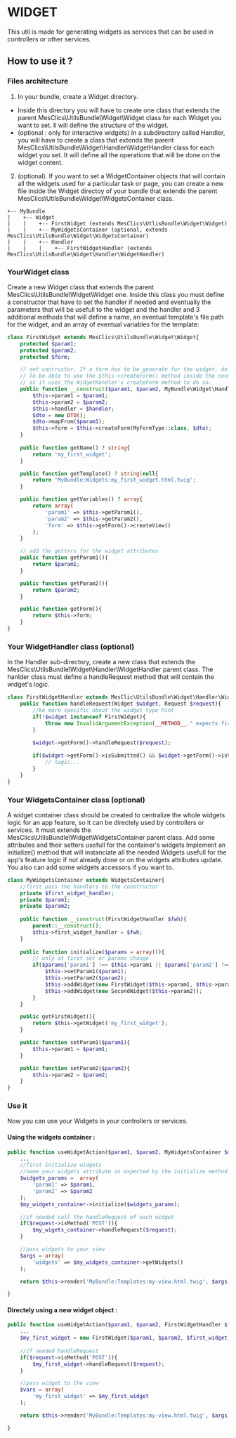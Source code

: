 # WIDGET
This util is made for generating widgets as services that can be used in controllers or other services.

## How to use it ?

### Files architecture
1. In your bundle, create a Widget directory.
 - Inside this directory you will have to create one class that extends the parent MesClics\UtilsBundle\Widget\Widget class for each Widget you want to set. Il will define the structure of the widget.
 - (optional : only for interactive widgets) In a subdirectory called Handler, you will  have to create a class that extends the parent MesClics\UtilsBundle\Widget\Handler\WidgetHandler class for each widget you set. It will define all the operations that will be done on the widget content.

2. (optional). If you want to set a WidgetContainer objects that will contain all the widgets used for a particular task or page, you can create a new file inside the Widget directoy of your bundle that extends the parent MesClics\UtilsBundle\Widget\WidgetsContainer class.

```
+-- MyBundle
|    +-- Widget
|    |    +-- FirstWidget (extends MesClics\UtlisBundle\Widget\Widget)
|    |    +-- MyWidgetsContainer (optional, extends MesClics\UtilsBundle\Widget\WidgetsContainer)
|    |    +-- Handler
|    |    |    +-- FirstWidgetHandler (extends MesClics\UtilsBundle\Widget\Handler\WidgetHandler)
```

### YourWidget class
Create a new Widget class that extends the parent MesClics\UtilsBundle\Widget\Widget one.
Inside this class you must define a constructor that have to set the handler if needed and eventually the parameters that will be usefull to the widget and the handler and 3 additional methods that will define a name, an eventual template's file path for the widget, and an array of eventual variables for the template:

```php
class FirstWidget extends MesClics\UtilsBundle\Widget\Widget{
    protected $param1;
    protected $param2;
    protected $form;

    // set contructor. If a form has to be generate for the widget, do it here adding an attribute form to the class and a setter for this attribute. 
    // To be able to use the $this->createForm() method inside the constructor, you first need to set the handler of the widget
    // as it uses the WidgetHandler's createForm method to do so.
    public function __construct($param1, $param2, MyBundle\Widget\Handler\FirstWidgetHandler $handler){
        $this->param1 = $param1;
        $this->param2 = $param2;
        $this->handler = $handler;
        $dto = new DTO();
        $dto->mapFrom($param1);
        $this->form = $this->createForm(MyFormType::class, $dto);
    }
    
    public function getName() ? string{
        return 'my_first_widget';
    }

    public function getTemplate() ? string|null{
        return 'MyBundle:Widgets:my_first_widget.html.twig';
    }

    public function getVariables() ? array{
        return array(
            'param1' => $this->getParam1(),
            'param2' => $this->getParam2(),
            'form' => $this->getForm()->createView()
        );
    }

    // add the getters for the widget attributes
    public function getParam1(){
        return $param1;
    }

    public function getParam2(){
        return $param2;
    }

    public function getForm(){
        return $this->form;
    }
}
```

### Your WidgetHandler class (optional)
In the Handler sub-directory, create a new class that extends the MesClics\UtilsBundle\Widget\Handler\WidgetHandler parent class.
The hanlder class must define a handleRequest method that will contain the widget's logic.

```php
class FirstWidgetHandler extends MesClic\UtilsBundle\Widget\Handler\WidgetHandler{
    public function handleRequest(Widget $widget, Request $request){
        //be more specific about the widget type hint
        if(!$widget instanceof FirstWidget){
            throw new InvalidArgumentException(__METHOD__." expects first argument to be an instance of FirstWidget, " . get_class($widget) . ' given.');
        }
        
        $widget->getForm()->handleRequest($request);

        if($widget->getForm()->isSubmitted() && $widget->getForm()->isValid()){
            // logic...
        }
    }
}
```

### Your WidgetsContainer class (optional)
A widget container class should be created to centralize the whole widgets logic for an app feature, so it can be directely used by controllers or services. It must extends the MesClics\UtilsBundle\Widget\WidgetsContainer parent class.
Add some attributes and their setters usefull for the container's widgets
Implement an initialize() method that will instanciate all the needed Widgets usefull for the app's feature logic if not already done or on the widgets attributes update.
You also can add some widgets accessors if you want to.

```php
class MyWidgetsContainer extends WidgetsContainer{
    //first pass the handlers to the constructor
    private $first_widget_handler;
    private $param1;
    private $param2;
    
    public function __construct(FirstWidgetHandler $fwh){
        parent::__construct();
        $this->first_widget_handler = $fwh;
    }
    
    public function initialize($params = array()){
        // only at first set or params change
        if($params['param1'] !== $this->param1 || $params['param2'] !== $this->param2){
            $this->setParam1($param1);
            $this->setParam2($param2);
            $this->addWidget(new FirstWidget($this->param1, $this->param2, $this->first_widget_handler));
            $this->addWidget(new SecondWidget($this->param2));
        }
    }

    public getFirstWidget(){
        return $this->getWidget('my_first_widget');
    }

    public function setParam1($param1){
        $this->param1 = $param1;
    }

    public function setParam2($param2){
        $this->param2 = $param2;
    }
}
```
### Use it
Now you can use your Widgets in your controllers or services.

#### Using the widgets container :

```php
public function useWidgetAction($param1, $param2, MyWidgetsContainer $my_widgets_container, Request $request){
    ...
    //first initialize widgets
    //name your widgets attribute as expected by the initialize method'params attribute
    $widgets_params =  array(
        'param1' => $param1,
        'param2' => $param2
    );
    $my_widgets_container->initialize($widgets_params);

    //if needed call the handleRequest of each widget
    if($request->isMethod('POST')){
        $my_wigets_container->handleRequest($request);
    }

    //pass widgets to your view
    $args = array(
        'widgets' => $my_widgets_container->getWidgets()
    );

    return $this->render('MyBundle:Templates:my-view.html.twig', $args);

}
```

#### Directely using a new widget object :
```php
public function useWidgetAction($param1, $param2, FirstWidgetHandler $first_widget_handler, Request $request){
    ...
    $my_first_widget = new FirstWidget($param1, $param2, $first_widget_handler);
    
    //if needed handleRequest
    if($request->isMethod('POST')){
        $my_first_widget->handleRequest($request);
    }

    //pass widget to the view
    $vars = array(
        'my_first_widget' => $my_first_widget
    );

    return $this->render('MyBundle:Templates:my-view.html.twig', $args);

}
```

